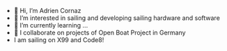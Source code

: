 - 👋 Hi, I’m Adrien Cornaz
- 👀 I’m interested in sailing and developing sailing hardware and software
- 🌱 I’m currently learning ...
- 💞️ I collaborate on projects of Open Boat Project in Germany
- I am sailing on X99 and Code8!

